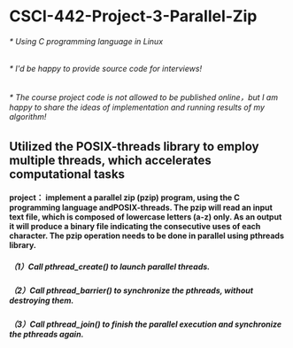 # CSCI-442-Project-3-Parallel-Zip
###### * Using C programming language in Linux
###### * I'd be happy to provide source code for interviews!
###### * The course project code is not allowed to be published online，but I am happy to share the ideas of implementation and running results of my algorithm!
## Utilized the POSIX-threads library to employ multiple threads, which accelerates computational tasks 

#### project： implement a parallel zip (pzip) program, using the C programming language andPOSIX-threads. The pzip will read an input text file, which is composed of lowercase letters (a-z) only. As an output it will produce a binary file indicating the consecutive uses of each character. The pzip operation needs to be done in parallel using pthreads library.
##### （1）Call pthread_create() to launch parallel threads.
##### （2）Call pthread_barrier() to synchronize the pthreads, without destroying them.
##### （3）Call pthread_join() to finish the parallel execution and synchronize the pthreads again.
